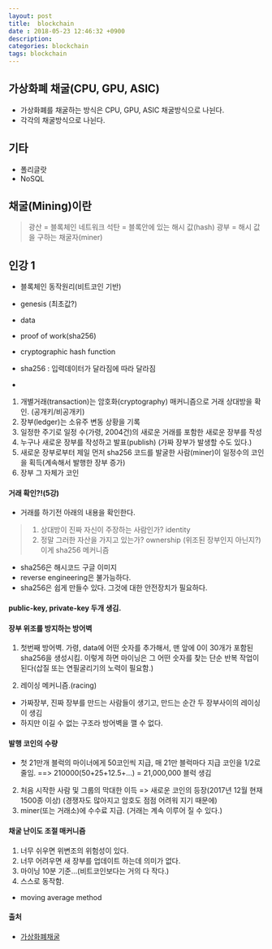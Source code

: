 ```yaml
---
layout: post
title:  blockchain
date : 2018-05-23 12:46:32 +0900
description: 
categories: blockchain
tags: blockchain
---
```


## 가상화폐 채굴(CPU, GPU, ASIC)
- 가상화폐를 채굴하는 방식은 CPU, GPU, ASIC 채굴방식으로 나뉜다.
- 각각의 채굴방식으로 나뉜다.

## 기타
- 폴리글랏
- NoSQL

## 채굴(Mining)이란
> 광산 = 블록체인 네트워크
> 석탄 = 블록안에 있는 해시 값(hash)
> 광부 = 해시 값을 구하는 채굴자(miner)


## 인강 1
- 블록체인 동작원리(비트코인 기반) 
- genesis (최초값?)
- data
- proof of work(sha256)
- cryptographic hash function

- sha256 : 입력데이터가 달라짐에 따라 달라짐 

-
1. 개별거래(transaction)는 암호화(cryptography) 매커니즘으로 거래 상대방을 확인. (공개키/비공개키)  
2.  장부(ledger)는 소유주 변동 상황을 기록  
3. 일정한 주기로 일정 수(가령, 2004건)의 새로운 거래를 포함한 새로운 장부를 작성  
4. 누구나 새로운 장부를 작성하고 발표(publish) (가짜 장부가 발생할 수도 있다.)  
5. 새로운 장부로부터 제일 먼저 sha256 코드를 발굴한 사람(miner)이 일정수의 코인을 획득(계속해서 발행한 장부 증가)  
6. 장부 그 자체가 코인

#### 거래 확인?!(5강)
- 거래를 하기전 아래의 내용을 확인한다.
> 1. 상대방이 진짜 자신이 주장하는 사람인가? identity
> 2. 정말 그러한 자산을 가지고 있는가? ownership (위조된 장부인지 아닌지?)
> 이게 sha256 메커니즘

- sha256은 해시코드 
구글 이미지
- reverse engineering은 불가능하다.
- sha256은 쉽게 만들수 있다. 그것에 대한 안전장치가 필요하다. 

#### public-key, private-key 두개 생김.

#### 장부 위조를 방지하는 방어벽
1. 첫번째 방어벽.
가령, data에 어떤 숫자를 추가해서, 맨 앞에 0이 30개가 포함된 sha256을 생성시킴.
이렇게 하면 마이닝은 그 어떤 숫자를 찾는 단순 반복 작업이 된다(삽질 또는 연필굴리기의 노력이 필요함.)

2. 레이싱 메커니즘.(racing)
- 가짜장부, 진짜 장부를 만드는 사람들이 생기고, 만드는 순간 두 장부사이의 레이싱이 생김
- 하지만 이길 수 없는 구조라 방어벽을 깰 수 없다.

#### 발행 코인의 수량
- 첫 21만개 블럭의 마이너에게 50코인씩 지급, 매 21만 블럭마다 지급 코인을 1/2로 줄임.
==> 210000(50+25+12.5+...) = 21,000,000 블럭 생김

2. 처음 시작한 사람 및 그룹의 막대한 이득 => 새로운 코인의 등장(2017년 12월 현재 1500종 이상) (경쟁자도 많아지고 암호도 점점 어려워 지기 때문에)
3. miner(또는 거래소)에 수수료 지급. (거래는 계속 이루어 질 수 있다.)


#### 채굴 난이도 조절 매커니즘
1. 너무 쉬우면 위변조의 위험성이 있다.
2. 너무 어려우면 새 장부를 업데이트 하는데 의미가 없다.
3. 마이닝 10분 기준...(비트코인보다는 거의 다 작다.)
4. 스스로 동작함.
- moving average method




#### 출처
- [가상화폐채굴](http://justintimekorea.blogspot.kr/2017/11/cpu-gpu-asic.html)